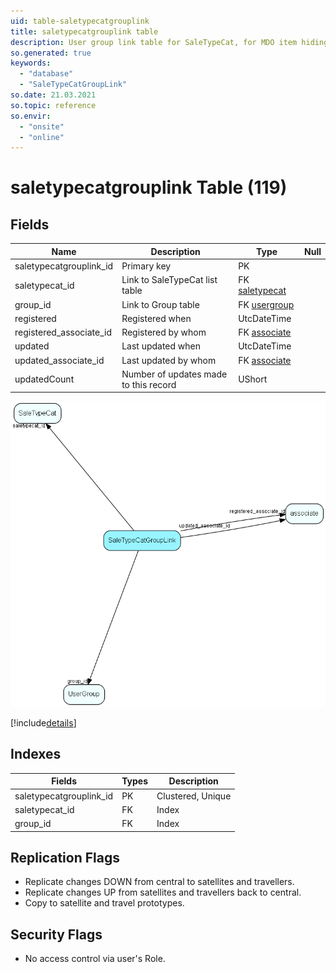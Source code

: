 ```yaml
---
uid: table-saletypecatgrouplink
title: saletypecatgrouplink table
description: User group link table for SaleTypeCat, for MDO item hiding
so.generated: true
keywords:
  - "database"
  - "SaleTypeCatGroupLink"
so.date: 21.03.2021
so.topic: reference
so.envir:
  - "onsite"
  - "online"
---
```


# saletypecatgrouplink Table (119)

## Fields

| Name | Description | Type | Null |
|------|-------------|------|:----:|
|saletypecatgrouplink\_id|Primary key|PK| |
|saletypecat\_id|Link to SaleTypeCat list table|FK [saletypecat](saletypecat.md)| |
|group\_id|Link to Group table|FK [usergroup](usergroup.md)| |
|registered|Registered when|UtcDateTime| |
|registered\_associate\_id|Registered by whom|FK [associate](associate.md)| |
|updated|Last updated when|UtcDateTime| |
|updated\_associate\_id|Last updated by whom|FK [associate](associate.md)| |
|updatedCount|Number of updates made to this record|UShort| |


![SaleTypeCatGroupLink table relationship diagram](./media/SaleTypeCatGroupLink.png)

[!include[details](./includes/SaleTypeCatGroupLink.md)]

## Indexes

| Fields | Types | Description |
|--------|-------|-------------|
|saletypecatgrouplink\_id |PK |Clustered, Unique |
|saletypecat\_id |FK |Index |
|group\_id |FK |Index |

## Replication Flags

* Replicate changes DOWN from central to satellites and travellers.
* Replicate changes UP from satellites and travellers back to central.
* Copy to satellite and travel prototypes.

## Security Flags

* No access control via user's Role.

